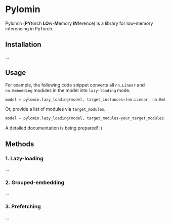 # Pylomin 

Pylomin (**PY**torch **LO**w-**M**emory **IN**ference) is a library for low-memory inferencing in PyTorch.

## Installation

...

## Usage

For example, the following code snippet converts all `nn.Linear` and `nn.Embedding` modules in the model into `lazy-loading` mode.

```python
model = pylomin.lazy_loading(model, target_instances=(nn.Linear, nn.Embedding))
```

Or, provide a list of modules via `target_modules`.

```python
model = pylomin.lazy_loading(model, target_modules=your_target_modules)
```

A detailed documentation is being prepared! :)

## Methods

### 1. Lazy-loading
...

### 2. Grouped-embedding
...

### 3. Prefetching
...


